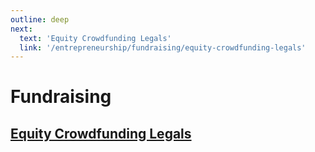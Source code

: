 ```yaml
---
outline: deep
next:
  text: 'Equity Crowdfunding Legals'
  link: '/entrepreneurship/fundraising/equity-crowdfunding-legals'
---
```


# Fundraising
## [Equity Crowdfunding Legals](./fundraising/equity-crowdfunding-legals.md)